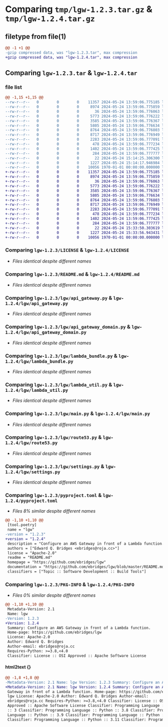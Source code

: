# Comparing `tmp/lgw-1.2.3.tar.gz` & `tmp/lgw-1.2.4.tar.gz`

## filetype from file(1)

```diff
@@ -1 +1 @@
-gzip compressed data, was "lgw-1.2.3.tar", max compression
+gzip compressed data, was "lgw-1.2.4.tar", max compression
```

## Comparing `lgw-1.2.3.tar` & `lgw-1.2.4.tar`

### file list

```diff
@@ -1,15 +1,15 @@
--rw-r--r--   0        0        0    11357 2024-05-24 13:59:06.775185 lgw-1.2.3/LICENSE
--rw-r--r--   0        0        0     8974 2024-05-24 13:59:06.775859 lgw-1.2.3/README.md
--rw-r--r--   0        0        0       36 2024-05-24 13:59:06.776063 lgw-1.2.3/lgw/__init__.py
--rw-r--r--   0        0        0     5773 2024-05-24 13:59:06.776222 lgw-1.2.3/lgw/api_gateway.py
--rw-r--r--   0        0        0     3585 2024-05-24 13:59:06.776367 lgw-1.2.3/lgw/api_gateway_domain.py
--rw-r--r--   0        0        0     5805 2024-05-24 13:59:06.776634 lgw-1.2.3/lgw/lambda_bundle.py
--rw-r--r--   0        0        0     8764 2024-05-24 13:59:06.776803 lgw-1.2.3/lgw/lambda_util.py
--rw-r--r--   0        0        0     8717 2024-05-24 13:59:06.776949 lgw-1.2.3/lgw/main.py
--rw-r--r--   0        0        0     2283 2024-05-24 13:59:06.777091 lgw-1.2.3/lgw/route53.py
--rw-r--r--   0        0        0      478 2024-05-24 13:59:06.777234 lgw-1.2.3/lgw/s3.py
--rw-r--r--   0        0        0     1402 2024-05-24 13:59:06.777425 lgw-1.2.3/lgw/settings.py
--rw-r--r--   0        0        0      284 2024-05-24 13:59:06.777777 lgw-1.2.3/lgw/util.py
--rw-r--r--   0        0        0       22 2024-05-24 15:14:25.306300 lgw-1.2.3/lgw/version.py
--rw-r--r--   0        0        0     1227 2024-05-24 15:14:17.946984 lgw-1.2.3/pyproject.toml
--rw-r--r--   0        0        0    10056 1970-01-01 00:00:00.000000 lgw-1.2.3/PKG-INFO
+-rw-r--r--   0        0        0    11357 2024-05-24 13:59:06.775185 lgw-1.2.4/LICENSE
+-rw-r--r--   0        0        0     8974 2024-05-24 13:59:06.775859 lgw-1.2.4/README.md
+-rw-r--r--   0        0        0       36 2024-05-24 13:59:06.776063 lgw-1.2.4/lgw/__init__.py
+-rw-r--r--   0        0        0     5773 2024-05-24 13:59:06.776222 lgw-1.2.4/lgw/api_gateway.py
+-rw-r--r--   0        0        0     3585 2024-05-24 13:59:06.776367 lgw-1.2.4/lgw/api_gateway_domain.py
+-rw-r--r--   0        0        0     5805 2024-05-24 13:59:06.776634 lgw-1.2.4/lgw/lambda_bundle.py
+-rw-r--r--   0        0        0     8764 2024-05-24 13:59:06.776803 lgw-1.2.4/lgw/lambda_util.py
+-rw-r--r--   0        0        0     8717 2024-05-24 13:59:06.776949 lgw-1.2.4/lgw/main.py
+-rw-r--r--   0        0        0     2283 2024-05-24 13:59:06.777091 lgw-1.2.4/lgw/route53.py
+-rw-r--r--   0        0        0      478 2024-05-24 13:59:06.777234 lgw-1.2.4/lgw/s3.py
+-rw-r--r--   0        0        0     1402 2024-05-24 13:59:06.777425 lgw-1.2.4/lgw/settings.py
+-rw-r--r--   0        0        0      284 2024-05-24 13:59:06.777777 lgw-1.2.4/lgw/util.py
+-rw-r--r--   0        0        0       22 2024-05-24 15:33:50.303619 lgw-1.2.4/lgw/version.py
+-rw-r--r--   0        0        0     1227 2024-05-24 15:33:56.943431 lgw-1.2.4/pyproject.toml
+-rw-r--r--   0        0        0    10056 1970-01-01 00:00:00.000000 lgw-1.2.4/PKG-INFO
```

### Comparing `lgw-1.2.3/LICENSE` & `lgw-1.2.4/LICENSE`

 * *Files identical despite different names*

### Comparing `lgw-1.2.3/README.md` & `lgw-1.2.4/README.md`

 * *Files identical despite different names*

### Comparing `lgw-1.2.3/lgw/api_gateway.py` & `lgw-1.2.4/lgw/api_gateway.py`

 * *Files identical despite different names*

### Comparing `lgw-1.2.3/lgw/api_gateway_domain.py` & `lgw-1.2.4/lgw/api_gateway_domain.py`

 * *Files identical despite different names*

### Comparing `lgw-1.2.3/lgw/lambda_bundle.py` & `lgw-1.2.4/lgw/lambda_bundle.py`

 * *Files identical despite different names*

### Comparing `lgw-1.2.3/lgw/lambda_util.py` & `lgw-1.2.4/lgw/lambda_util.py`

 * *Files identical despite different names*

### Comparing `lgw-1.2.3/lgw/main.py` & `lgw-1.2.4/lgw/main.py`

 * *Files identical despite different names*

### Comparing `lgw-1.2.3/lgw/route53.py` & `lgw-1.2.4/lgw/route53.py`

 * *Files identical despite different names*

### Comparing `lgw-1.2.3/lgw/settings.py` & `lgw-1.2.4/lgw/settings.py`

 * *Files identical despite different names*

### Comparing `lgw-1.2.3/pyproject.toml` & `lgw-1.2.4/pyproject.toml`

 * *Files 8% similar despite different names*

```diff
@@ -1,10 +1,10 @@
 [tool.poetry]
 name = "lgw"
-version = "1.2.3"
+version = "1.2.4"
 description = "Configure an AWS Gateway in front of a Lambda function."
 authors = ["Edward Q. Bridges <ebridges@roja.cc>"]
 license = "Apache-2.0"
 readme = "README.md"
 homepage = "https://github.com/ebridges/lgw"
 documentation = "https://github.com/ebridges/lgw/blob/master/README.md"
 classifiers = ["Topic :: Software Development :: Build Tools"]
```

### Comparing `lgw-1.2.3/PKG-INFO` & `lgw-1.2.4/PKG-INFO`

 * *Files 0% similar despite different names*

```diff
@@ -1,10 +1,10 @@
 Metadata-Version: 2.1
 Name: lgw
-Version: 1.2.3
+Version: 1.2.4
 Summary: Configure an AWS Gateway in front of a Lambda function.
 Home-page: https://github.com/ebridges/lgw
 License: Apache-2.0
 Author: Edward Q. Bridges
 Author-email: ebridges@roja.cc
 Requires-Python: >=3.8,<4.0
 Classifier: License :: OSI Approved :: Apache Software License
```

#### html2text {}

```diff
@@ -1,8 +1,8 @@
-Metadata-Version: 2.1 Name: lgw Version: 1.2.3 Summary: Configure an AWS
+Metadata-Version: 2.1 Name: lgw Version: 1.2.4 Summary: Configure an AWS
 Gateway in front of a Lambda function. Home-page: https://github.com/ebridges/
 lgw License: Apache-2.0 Author: Edward Q. Bridges Author-email:
 ebridges@roja.cc Requires-Python: >=3.8,<4.0 Classifier: License :: OSI
 Approved :: Apache Software License Classifier: Programming Language :: Python
 :: 3 Classifier: Programming Language :: Python :: 3.8 Classifier: Programming
 Language :: Python :: 3.9 Classifier: Programming Language :: Python :: 3.10
 Classifier: Programming Language :: Python :: 3.11 Classifier: Programming
```

